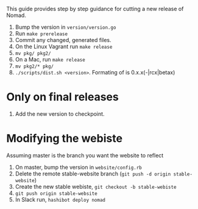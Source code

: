 This guide provides step by step guidance for cutting a new release of Nomad.

1. Bump the version in `version/version.go`
2. Run `make prerelease`
3. Commit any changed, generated files.
4. On the Linux Vagrant run `make release`
5. `mv pkg/ pkg2/`
6. On a Mac, run `make release`
7. `mv pkg2/* pkg/`
8. `./scripts/dist.sh <version>`. Formating of <version> is 0.x.x(-|rcx|betax)

# Only on final releases

1. Add the new version to checkpoint.

# Modifying the webiste

Assuming master is the branch you want the website to reflect

1. On master, bump the version in `website/config.rb`
2. Delete the remote stable-website branch (`git push -d origin stable-website`)
3. Create the new stable webiste, `git checkout -b stable-webiste`
4. `git push origin stable-website`
5. In Slack run, `hashibot deploy nomad`
